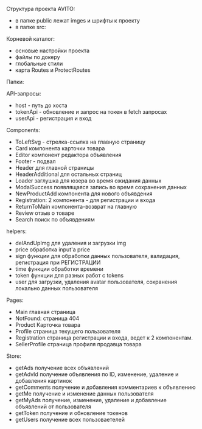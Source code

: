 Структура проекта AVITO:
- в папке public лежат imges и шрифты к проекту
- в папке src: 

Корневой каталог:
- основые настройки проекта
- файлы по докеру
- глобальные стили
- карта Routes и ProtectRoutes

Папки:

API-запросы:
- host - путь до хоста
- tokenApi - обновление и запрос на токен в fetch запросах
- userApi - регистрация и вход

Components:
- ToLeftSvg - стрелка-ссылка на главную страницу
- Card компонента карточки товара
- Editor компонент редактора объявления
- Footer - подвал
- Header для главной страницы
- HeaderAdditional для остальных страниц
- Loader заглушка для юзера во время ожидания данных
- ModalSuccess появлящаяся запись во время сохранения данных
- NewProductAdd компонента для нового объявдения
- Registration: 2 компонента  - для регистрации и входа
- ReturnToMain компонента-возврат на главную
- Review отзыв о товаре
- Search поиск по объявдениям

helpers:
- delAndUpImg для удаления и загрузки img
- price обработка input'а price
- sign функции для обработки данных пользователя, валидация, регистрация при РЕГИСТРАЦИИ
- time функции обработки времени
- token функции для разных работ с tokens
- user для загрузки, удаления avatar пользователя, сохранения локально данных пользователя

Pages:
- Main главная страница
- NotFound: страница 404
- Product Карточка товара
- Profile страница текущего пользователя
- Registration страница регистрации и входа, ведет к 2 компонентам.
- SellerProfile страница профиля продавца товара

Store:
- getAds получение всех объявлений
- getAdvId получение объявления по ID, изменение, удаление и добавления картинок
- getComments получение и добавления комментариев к объявлению
- getMe получение и изменение данных пользователя
- getMyAds получение, изменение, удаление и добавление объявлений от пользователя
- getToken получение и обновление токенов
- getUsers получение всех пользоваетелей
